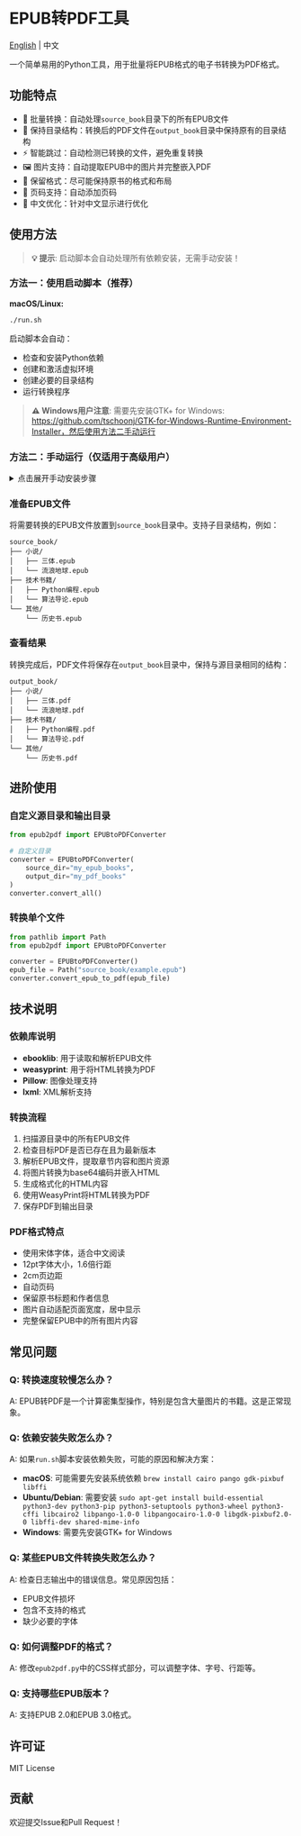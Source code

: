 # EPUB转PDF工具

[English](README_EN.md) | 中文

一个简单易用的Python工具，用于批量将EPUB格式的电子书转换为PDF格式。

## 功能特点

- 🔄 批量转换：自动处理`source_book`目录下的所有EPUB文件
- 📁 保持目录结构：转换后的PDF文件在`output_book`目录中保持原有的目录结构
- ⚡ 智能跳过：自动检测已转换的文件，避免重复转换
- 🖼️ 图片支持：自动提取EPUB中的图片并完整嵌入PDF
- 📖 保留格式：尽可能保持原书的格式和布局
- 📄 页码支持：自动添加页码
- 🎨 中文优化：针对中文显示进行优化

## 使用方法

> **💡 提示**: 启动脚本会自动处理所有依赖安装，无需手动安装！

### 方法一：使用启动脚本（推荐）

**macOS/Linux:**
```bash
./run.sh
```

启动脚本会自动：
- 检查和安装Python依赖
- 创建和激活虚拟环境
- 创建必要的目录结构
- 运行转换程序

> **⚠️ Windows用户注意**: 需要先安装GTK+ for Windows: https://github.com/tschoonj/GTK-for-Windows-Runtime-Environment-Installer，然后使用方法二手动运行

### 方法二：手动运行（仅适用于高级用户）

<details>
<summary>点击展开手动安装步骤</summary>

1. **创建虚拟环境：**
   ```bash
   # macOS/Linux
   python3 -m venv venv
   source venv/bin/activate
   
   # Windows
   python -m venv venv
   venv\Scripts\activate.bat
   ```

2. **安装依赖：**
   ```bash
   pip install -r requirements.txt
   ```

3. **运行转换：**
   ```bash
   python epub2pdf.py
   ```

</details>

### 准备EPUB文件

将需要转换的EPUB文件放置到`source_book`目录中。支持子目录结构，例如：

```
source_book/
├── 小说/
│   ├── 三体.epub
│   └── 流浪地球.epub
├── 技术书籍/
│   ├── Python编程.epub
│   └── 算法导论.epub
└── 其他/
    └── 历史书.epub
```

### 查看结果

转换完成后，PDF文件将保存在`output_book`目录中，保持与源目录相同的结构：

```
output_book/
├── 小说/
│   ├── 三体.pdf
│   └── 流浪地球.pdf
├── 技术书籍/
│   ├── Python编程.pdf
│   └── 算法导论.pdf
└── 其他/
    └── 历史书.pdf
```

## 进阶使用

### 自定义源目录和输出目录

```python
from epub2pdf import EPUBtoPDFConverter

# 自定义目录
converter = EPUBtoPDFConverter(
    source_dir="my_epub_books",
    output_dir="my_pdf_books"
)
converter.convert_all()
```

### 转换单个文件

```python
from pathlib import Path
from epub2pdf import EPUBtoPDFConverter

converter = EPUBtoPDFConverter()
epub_file = Path("source_book/example.epub")
converter.convert_epub_to_pdf(epub_file)
```

## 技术说明

### 依赖库说明

- **ebooklib**: 用于读取和解析EPUB文件
- **weasyprint**: 用于将HTML转换为PDF
- **Pillow**: 图像处理支持
- **lxml**: XML解析支持

### 转换流程

1. 扫描源目录中的所有EPUB文件
2. 检查目标PDF是否已存在且为最新版本
3. 解析EPUB文件，提取章节内容和图片资源
4. 将图片转换为base64编码并嵌入HTML
5. 生成格式化的HTML内容
6. 使用WeasyPrint将HTML转换为PDF
7. 保存PDF到输出目录

### PDF格式特点

- 使用宋体字体，适合中文阅读
- 12pt字体大小，1.6倍行距
- 2cm页边距
- 自动页码
- 保留原书标题和作者信息
- 图片自动适配页面宽度，居中显示
- 完整保留EPUB中的所有图片内容

## 常见问题

### Q: 转换速度较慢怎么办？
A: EPUB转PDF是一个计算密集型操作，特别是包含大量图片的书籍。这是正常现象。

### Q: 依赖安装失败怎么办？
A: 如果`run.sh`脚本安装依赖失败，可能的原因和解决方案：
- **macOS**: 可能需要先安装系统依赖 `brew install cairo pango gdk-pixbuf libffi`
- **Ubuntu/Debian**: 需要安装 `sudo apt-get install build-essential python3-dev python3-pip python3-setuptools python3-wheel python3-cffi libcairo2 libpango-1.0-0 libpangocairo-1.0-0 libgdk-pixbuf2.0-0 libffi-dev shared-mime-info`
- **Windows**: 需要先安装GTK+ for Windows

### Q: 某些EPUB文件转换失败怎么办？
A: 检查日志输出中的错误信息。常见原因包括：
- EPUB文件损坏
- 包含不支持的格式
- 缺少必要的字体

### Q: 如何调整PDF的格式？
A: 修改`epub2pdf.py`中的CSS样式部分，可以调整字体、字号、行距等。

### Q: 支持哪些EPUB版本？
A: 支持EPUB 2.0和EPUB 3.0格式。

## 许可证

MIT License

## 贡献

欢迎提交Issue和Pull Request！
